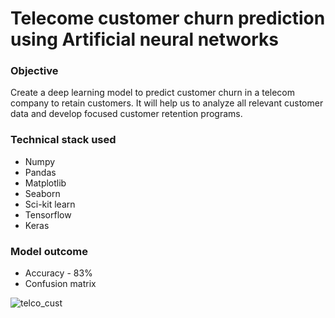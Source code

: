 # Telecome customer churn prediction using Artificial neural networks

### Objective
Create a deep learning model to predict customer churn in a telecom company to retain customers. It will help us to analyze all relevant customer data and develop focused customer retention programs.

### Technical stack used
- Numpy
- Pandas
- Matplotlib
- Seaborn
- Sci-kit learn
- Tensorflow
- Keras

### Model outcome
- Accuracy - 83%
- Confusion matrix

![telco_cust](https://user-images.githubusercontent.com/93145713/187087957-2d7e831a-eaea-480e-868a-b637332b2627.png)
